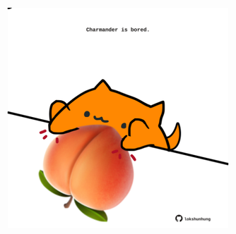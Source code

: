 <!-- built at 11/05/2025, 13:05:53 UTC -->
<p align="center">
  <img width="500" height="500" src="./ReadmeImage.svg">
</p>
